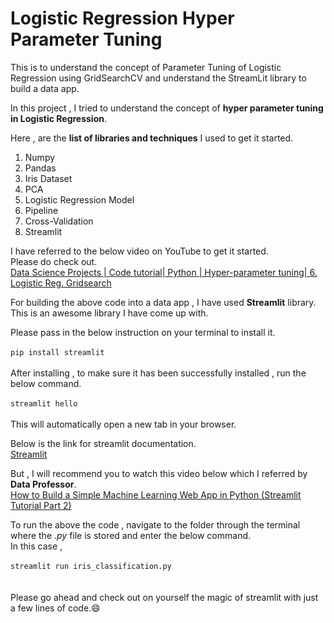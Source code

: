 # Logistic Regression Hyper Parameter Tuning
This is to understand the concept of Parameter Tuning of Logistic Regression using GridSearchCV and understand the StreamLit library to build a data app.

In this project , I tried to understand the concept of **hyper parameter tuning in Logistic Regression**.</br>

Here , are the **list of libraries and techniques** I used to get it started.

1. Numpy 
2. Pandas
3. Iris Dataset
4. PCA 
5. Logistic Regression Model 
6. Pipeline
7. Cross-Validation 
8. Streamlit 

I have referred to the below video on YouTube to get it started.<br/>
Please do check out.<br/>
[Data Science Projects | Code tutorial| Python | Hyper-parameter tuning| 6. Logistic Reg. Gridsearch](https://youtu.be/Sak_XgE5AjM)

For building the above code into a data app , I have used **Streamlit** library.<br/>
This is an awesome library I have come up with.<br/>

Please pass in the below instruction on your terminal to install it.<br/>
<br/>
`pip install streamlit`
<br/>
<br/>
After installing , to make sure it has been successfully installed , run the below command.<br/>
<br/>
`streamlit hello`
<br/>
<br/>
This will automatically open a new tab in your browser.<br/>

Below is the link for streamlit documentation.<br/>
[Streamlit](https://www.streamlit.io/)
<br/>

But , I will recommend you to watch this video below which I referred by **Data Professor**.<br/>
[How to Build a Simple Machine Learning Web App in Python (Streamlit Tutorial Part 2)](https://youtu.be/8M20LyCZDOY)

To run the above the code , navigate to the folder through the terminal where the *.py* file is stored and enter the below command.<br/>
In this case ,<br/>
<br/>
`streamlit run iris_classification.py`
<br/>
<br/>
<br/>
Please go ahead and check out on yourself the magic of streamlit with just a few lines of code.:smile:



